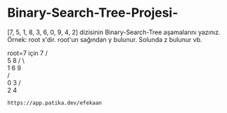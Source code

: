 # Binary-Search-Tree-Projesi-


[7, 5, 1, 8, 3, 6, 0, 9, 4, 2] dizisinin Binary-Search-Tree aşamalarını yazınız.
Örnek: root x'dir. root'un sağından y bulunur. Solunda z bulunur vb.


                     
      
root=7 için 
			 7
     /   \
    5     8
   / \     \
  1   6     9  
 /  \
0    3
    /  \
    2   4                     
    
    
    https://app.patika.dev/efekaan
